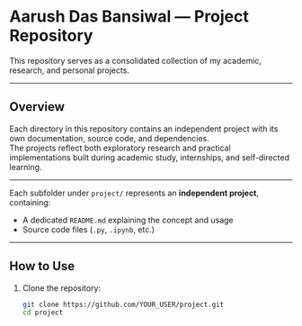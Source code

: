 # Aarush Das Bansiwal — Project Repository

This repository serves as a consolidated collection of my academic, research, and personal projects.  

---

## Overview

Each directory in this repository contains an independent project with its own documentation, source code, and dependencies.  
The projects reflect both exploratory research and practical implementations built during academic study, internships, and self-directed learning.

---

Each subfolder under `project/` represents an **independent project**, containing:
- A dedicated `README.md` explaining the concept and usage  
- Source code files (`.py`, `.ipynb`, etc.)   

---

##  How to Use

1. Clone the repository:
   ```bash
   git clone https://github.com/YOUR_USER/project.git
   cd project
